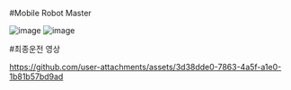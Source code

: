 #Mobile Robot Master

![image](https://github.com/user-attachments/assets/b49b91df-454d-4ecd-aa6b-89591ee83339)
![image](https://github.com/user-attachments/assets/e0bc5589-133c-4da8-b0fd-e419821e185d)



#최종운전 영상

https://github.com/user-attachments/assets/3d38dde0-7863-4a5f-a1e0-1b81b57bd9ad

